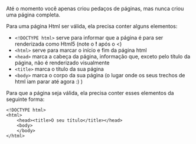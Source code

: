 Até o momento você apenas criou pedaços de páginas, mas nunca criou uma página completa.

Para uma página Html ser válida, ela precisa conter alguns elementos:

* `<!DOCTYPE html>` serve para informar que a página é para ser renderizada como Html5 (note o **!** após o <)
* `<html>` serve para marcar o início e fim da página html
* `<head>` marca a cabeça da página, informação que, exceto pelo título da página, não é renderizado visualmente
* `<title>` marca o título da sua página
* `<body>` marca o corpo da sua página (o lugar onde os seus trechos de html iam parar até agora :) )

Para que a página seja válida, ela precisa conter esses elementos da seguinte forma:

    <!DOCTYPE html>
    <html>
        <head><title>O seu título</title></head>
        <body>
        </body>
    </html>


